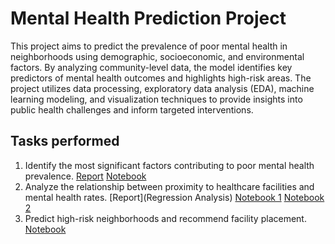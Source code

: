 # Mental Health Prediction Project

This project aims to predict the prevalence of poor mental health in neighborhoods using demographic, socioeconomic, and environmental factors. By analyzing community-level data, the model identifies key predictors of mental health outcomes and highlights high-risk areas. The project utilizes data processing, exploratory data analysis (EDA), machine learning modeling, and visualization techniques to provide insights into public health challenges and inform targeted interventions.

## Tasks performed
1. Identify the most significant factors contributing to poor mental health prevalence. [Report](Feature_Importance.md) [Notebook](notebooks/random_forest_xg_boost.ipynb)
2. Analyze the relationship between proximity to healthcare facilities and mental health rates. [Report](Regression Analysis) [Notebook 1](notebooks/reg_SLD_data_on_mental_health.ipynb) [Notebook 2](notebooks/reg.ipynb)
3. Predict high-risk neighborhoods and recommend facility placement. [Notebook](notebooks/k-means.ipynb)
